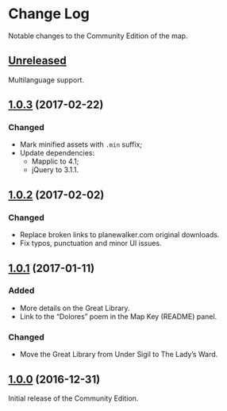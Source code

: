 # Change Log

Notable changes to the Community Edition of the map.

## [Unreleased]

Multilanguage support.

## [1.0.3] \(2017-02-22\)

### Changed

* Mark minified assets with `.min` suffix;
* Update dependencies:
    * Mapplic to 4.1;
    * jQuery to 3.1.1.

## [1.0.2] \(2017-02-02\)

### Changed

* Replace broken links to planewalker.com original downloads.
* Fix typos, punctuation and minor UI issues.

## [1.0.1] \(2017-01-11\)

### Added

* More details on the Great Library.  
* Link to the “Dolores” poem in the Map Key (README) panel.

### Changed

* Move the Great Library from Under Sigil to The Lady’s Ward.

## [1.0.0] \(2016-12-31\)

Initial release of the Community Edition.

[Unreleased]: https://github.com/amargon/city-of-doors/compare/v1.0.3...master
[1.0.3]: https://github.com/amargon/city-of-doors/releases/tag/v1.0.3
[1.0.2]: https://github.com/amargon/city-of-doors/releases/tag/v1.0.2
[1.0.1]: https://github.com/amargon/city-of-doors/releases/tag/v1.0.1
[1.0.0]: https://github.com/amargon/city-of-doors/releases/tag/v1.0
